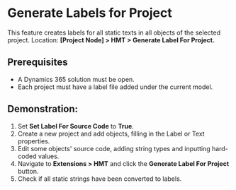 # Generate Labels for  Project
This feature creates labels for all static texts in all objects of the selected project. Location: **[Project Node] > HMT > Generate Label For Project.**

## Prerequisites

- A Dynamics 365 solution must be open.
- Each project must have a label file added under the current model.

## Demonstration:

1. Set **Set Label For Source Code** to **True**.
2. Create a new project and add objects, filling in the Label or Text properties.
3. Edit some objects' source code, adding string types and inputting hard-coded values.
4. Navigate to **Extensions > HMT** and click the **Generate Label For Project** button.
5. Check if all static strings have been converted to labels.